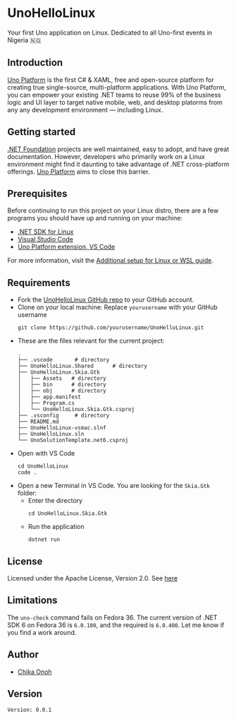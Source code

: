 # UnoHelloLinux
Your first Uno application on Linux. Dedicated to all Uno-first events in Nigeria 🇳🇬

## Introduction
<a href="https://platform.uno" target="_blank">Uno Platform</a> is the first C# & XAML, free and open-source platform for creating true single-source, multi-platform applications. With Uno Platform, you can empower your existing .NET teams to reuse 99% of the business logic and UI layer to target native mobile, web, and desktop platorms from any any development environment — including Linux.

## Getting started
<a href="https://dotnetfoundation.org/" target="_blank">.NET Foundation</a> projects are well maintained, easy to adopt, and have great documentation. However, developers who primarily work on a Linux environment might find it daunting to take advantage of .NET cross-platform offerings. <a href="https://platform.uno" target="_blank">Uno Platform</a> aims to close this barrier.

## Prerequisites
Before continuing to run this project on your Linux distro, there are a few programs you should have up and running on your machine:
- <a href="https://dotnet.microsoft.com/en-us/download" target="_blank">.NET SDK for Linux</a>
- <a href="https://code.visualstudio.com" target="_blank">Visual Studio Code</a>
- <a href="https://marketplace.visualstudio.com/items?itemName=unoplatform.vscode" target="_blank">Uno Platform extension, VS Code</a>

For more information, visit the <a href="https://platform.uno/docs/articles/get-started-with-linux.html?tabs=ubuntu1804%2Cwindows" target="_blank">Additional setup for Linux or WSL guide</a>.

## Requirements
- Fork the <a href="https://github.com/davidconoh/UnoHelloLinux" target="_blank">UnoHelloLinux GitHub repo</a> to your GitHub account.
- Clone on your local machine: Replace `yourusername` with your GitHub username
  ```
  git clone https://github.com/yourusername/UnoHelloLinux.git
  ```
- These are the files relevant for the current project:
  ```
  .
  ├── .vscode       # directory
  ├── UnoHelloLinux.Shared      # directory
  ├── UnoHelloLinux.Skia.Gtk
  │   ├── Assets   # directory
  │   ├── bin      # directory
  │   ├── obj      # directory
  │   ├── app.manifest
  │   ├── Program.cs
  │   └── UnoHelloLinux.Skia.Gtk.csproj
  ├── .vsconfig     # directory
  ├── README.md
  ├── UnoHelloLinux-vsmac.slnf
  ├── UnoHelloLinux.sln
  └── UnoSolutionTemplate.net6.csproj
  ```
- Open with VS Code
  ```
  cd UnoHelloLinux
  code .
  ```
- Open a new Terminal in VS Code. You are looking for the `Skia.Gtk` folder:
  - Enter the directory
    ```
    cd UnoHelloLinux.Skia.Gtk
    ```
  - Run the application
    ```
    dotnet run
    ```


## License
Licensed under the Apache License, Version 2.0. See <a href="https://github.com/davidconoh/UnoHelloLinux/blob/main/LICENSE" target="_blank">here</a>

## Limitations
The `uno-check` command fails on Fedora 36. The current version of .NET SDK 6 on 
Fedora 36 is `6.0.100`, and the required is `6.0.400`. Let me know if you find a work around. 

## Author
- <a href="https://github.com/davidconoh" target="_blank">Chika Onoh</a>

## Version
```
Version: 0.0.1
```
